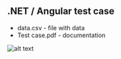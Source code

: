 ## .NET / Angular test case

* data.csv - file with data
* Test case.pdf - documentation

![alt text](https://raw.githubusercontent.com/emleonid/test-case-dotnet-angular/master/Transactions.png "")